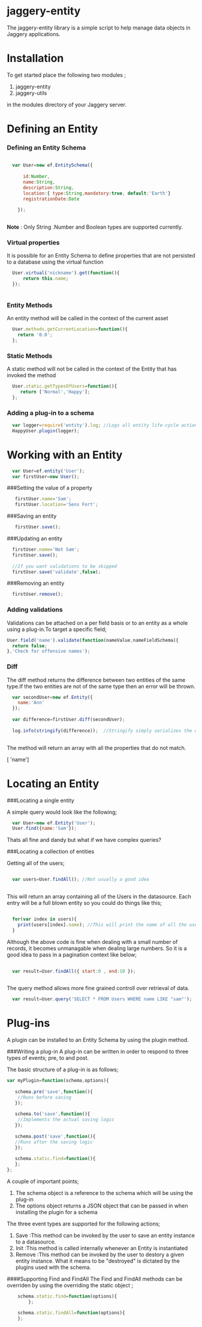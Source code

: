 jaggery-entity
==============
The jaggery-entity library is a simple script to help manage data objects in Jaggery applications.


Installation
============
To get started place the following two modules ;

1. jaggery-entity
2. jaggery-utils

in the modules directory of your Jaggery server.


Defining an Entity
==================

### Defining an Entity Schema

```javascript

  var User=new ef.EntitySchema({
    
      id:Number,
      name:String,
      description:String,
      location:{ type:String,mandatory:true, default:'Earth'}
      registrationDate:Date
      
    });
  
```

**Note** : Only String .Number and Boolean types are supported currently.

### Virtual properties
It is possible for an Entity Schema to define properties that are not persisted to a database using the virtual function

```javascript
  User.virtual('nickname').get(function(){
      return this.name;
  });
  
```

### Entity Methods
An entity method will be called in the context of the current asset

```javascript
  User.methods.getCurrentLocation=function(){
    return '0.0';
  };
```


### Static Methods
A static method will not be called in the context of the Entity that has invoked the method

```javascript
  User.static.getTypesOfUsers=function(){
     return ['Normal','Happy'];
  };
```

  
### Adding a plug-in to a schema

```javascript
  var logger=require('entity').log; //Logs all entity life-cycle actions
  HappyUser.plugin(logger);
```


Working with an Entity
======================


```javascript
  var User=ef.entity('User');
  var firstUser=new User();
```

###Setting the value of a property

```javascript
   firstUser.name='Sam';
   firstUser.location='Sens Fort';
```

###Saving an entity

```javascript
   firstUser.save();
```

###Updating an entity

```javascript
  firstUser.name='Not Sam';
  firstUser.save();
  
  //If you want validations to be skipped
  firstUser.save('validate',false);
```

###Removing an entity

```javascript
  firstUser.remove();
```

### Adding validations
Validations can be attached on a per field basis or to an entity as a whole using a plug-in.To target a specific field;

```javascript
User.field('name').validate(function(nameValue,nameFieldSchema){
  return false;
},'Check for offensive names');

```


### Diff
The diff method returns the difference between two entities of the same type.If the two entities are not of the same type then an error will be thrown.

```javascript
  var secondUser=new ef.Entity({
    name:'Ann'
  });
  
  var difference=firstUser.diff(secondUser);
  
  log.info(stringify(difference));  //Stringify simply serializes the output
  
```

The method will return an array with all the properties that do not match.

[ 'name']


Locating an Entity
==================

###Locating  a single entity

A simple query would look like the following;

```javascript
  var User=new ef.Entity('User');
  User.find({name:'Sam'});  
```

Thats all fine and dandy but what if we have complex queries?


###Locating a collection of entities

Getting all of the users;

```javascript

  var users=User.findAll(); //Not usually a good idea
  
```
This will return an array containing all of the Users in the datasource. Each entry will be a full blown entity so you could do things like this;

```javascript

  for(var index in users){
    print(users[index].name); //This will print the name of all the users
  }
```

Although the above code is fine when dealing with a small number of records, it becomes unmanagable when dealing large numbers. So it is a good idea to pass in a pagination context like below;

```javascript
  
  var result=User.findAll({ start:0 , end:10 });
  
```

The query method allows more fine grained controll over retrieval of data.

```javascript
  var result=User.query('SELECT * FROM Users WHERE name LIKE "sam"');
```

Plug-ins
========
A plugin can be installed to an Entity Schema by using the plugin method.

###Writing a plug-in
A plug-in can be written in order to respond to three types of events; pre, to and post.

The basic structure of a plug-in is as follows;

```javascript
var myPlugin=function(schema,options){
  
   schema.pre('save',function(){
    //Runs before saving
   });
   
   schema.to('save',function(){
    //Implements the actual saving logic
   });
   
   schema.post('save',function(){
   //Runs after the saving logic
   });
   
   schema.static.find=function(){
   };
};

```

A couple of important points;

1. The schema object is a reference to the schema which will be using the plug-in
2. The options object returns a JSON object that can be passed in when installing the plugin for a schema

The three event types are supported for the following actions;

1. Save :This method can be invoked by the user to save an entity instance to a datasource.
2. Init  :This method is called internally whenever an Entity is instantiated
3. Remove :This method can be invoked by the user to destory a given entity instance. What it means to be "destroyed" is dictated by the plugins used with the schema.

####Supporting Find and FindAll 
The Find and FindAll methods can be overriden  by using the overriding the static object ;

```javascript
	schema.static.find=function(options){
        };

	schema.static.findAll=function(options){
 	};
```












